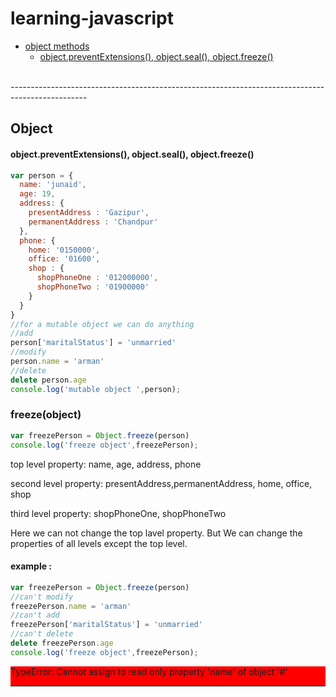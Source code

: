 # learning-javascript
  - <a href="#object">object methods</a>
    - <a href="#object_preventExtensions_seal_freeze">object.preventExtensions(), object.seal(), object.freeze()</a>
 
 <br>
 -------------------------------------------------------------------------------------------------

<h2 id="object">
Object
</h2>
<h4 id="object_preventExtensions_seal_freeze">object.preventExtensions(), object.seal(), object.freeze()</h4>

```javascript
var person = {
  name: 'junaid',
  age: 19,
  address: {
    presentAddress : 'Gazipur',
    permanentAddress : 'Chandpur'
  },
  phone: {
    home: '0150000',
    office: '01600',
    shop : {
      shopPhoneOne : '012000000',
      shopPhoneTwo : '01900000'
    }
  }
}
//for a mutable object we can do anything
//add
person['maritalStatus'] = 'unmarried'
//modify
person.name = 'arman'
//delete
delete person.age
console.log('mutable object ',person);
```

### freeze(object)
```javascript
var freezePerson = Object.freeze(person)
console.log('freeze object',freezePerson);
```
top level property: name, age, address, phone <br>

second level property: presentAddress,permanentAddress, home, office, shop <br>

third level property: shopPhoneOne, shopPhoneTwo <br>

<p>Here we can not change the top lavel property. But We can change the properties of all levels except the top level.
</p>

#### example :
```javascript
var freezePerson = Object.freeze(person)
//can't modify
freezePerson.name = 'arman'
//can't add
freezePerson['maritalStatus'] = 'unmarried'
//can't delete
delete freezePerson.age
console.log('freeze object',freezePerson);
```
<div style="background: red">TypeError: Cannot assign to read only property 'name' of object '#<Object>'</div>

<p>
</p>

---------------------------------------------------------------------------------------------------
